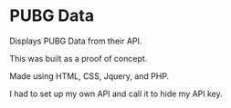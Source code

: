 # PUBG Data

Displays PUBG Data from their API.

This was built as a proof of concept.

Made using HTML, CSS, Jquery, and PHP.

I had to set up my own API and call it to hide my API key.